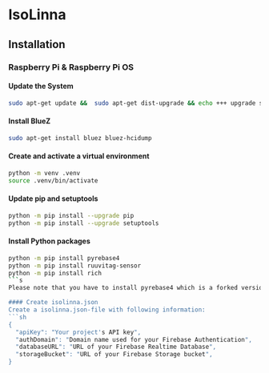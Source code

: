 # IsoLinna
## Installation
### Raspberry Pi & Raspberry Pi OS
#### Update the System
```sh
sudo apt-get update &&  sudo apt-get dist-upgrade && echo +++ upgrade successful +++
```
#### Install BlueZ
```sh
sudo apt-get install bluez bluez-hcidump
```
#### Create and activate a virtual environment
```sh
python -m venv .venv
source .venv/bin/activate
```
#### Update pip and setuptools
```sh
python -m pip install --upgrade pip
python -m pip install --upgrade setuptools
```
#### Install Python packages
```sh
python -m pip install pyrebase4
python -m pip install ruuvitag-sensor
python -m pip install rich
```s
Please note that you have to install pyrebase4 which is a forked version of Pyrebase. Application won't work on regular Pyrebase.

#### Create isolinna.json
Create a isolinna.json-file with following information:
```sh
{
  "apiKey": "Your project's API key",
  "authDomain": "Domain name used for your Firebase Authentication",
  "databaseURL": "URL of your Firebase Realtime Database",
  "storageBucket": "URL of your Firebase Storage bucket",
}
```
